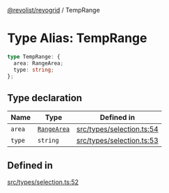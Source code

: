 [@revolist/revogrid](README.md) / TempRange

# Type Alias: TempRange

```ts
type TempRange: {
  area: RangeArea;
  type: string;
};
```

## Type declaration

| Name | Type | Defined in |
| ------ | ------ | ------ |
| `area` | [`RangeArea`](TypeAlias.RangeArea.md) | [src/types/selection.ts:54](https://github.com/revolist/revogrid/blob/7d79cd09d43b75b81712fd40eaf892d3b6da4928/src/types/selection.ts#L54) |
| `type` | `string` | [src/types/selection.ts:53](https://github.com/revolist/revogrid/blob/7d79cd09d43b75b81712fd40eaf892d3b6da4928/src/types/selection.ts#L53) |

## Defined in

[src/types/selection.ts:52](https://github.com/revolist/revogrid/blob/7d79cd09d43b75b81712fd40eaf892d3b6da4928/src/types/selection.ts#L52)
